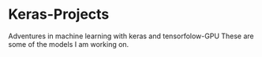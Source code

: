 # Keras-Projects
Adventures in machine learning with keras and tensorfolow-GPU
These are some of the models I am working on. 
